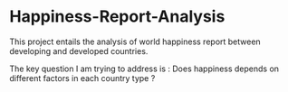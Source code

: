 # Happiness-Report-Analysis

This project entails the analysis of world happiness report between developing and developed countries. 

The key question I am trying to address is : Does  happiness depends on different factors in each country type ?

